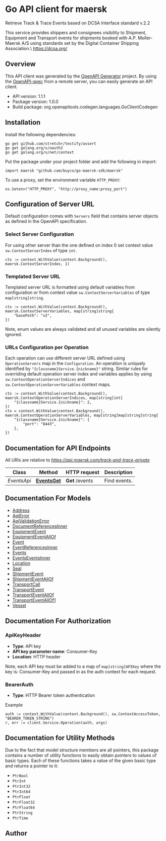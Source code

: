 # Go API client for maersk

Retrieve Track & Trace Events based on DCSA Interface standard v.2.2

This service provides shippers and consignees visibility to Shipment, Equipment and Transport events for shipments booked with A.P. Moller-Maersk A/S
using standards set by the Digital Container Shipping Association.\\
<https://dcsa.org/>


## Overview
This API client was generated by the [OpenAPI Generator](https://openapi-generator.tech) project.  By using the [OpenAPI-spec](https://www.openapis.org/) from a remote server, you can easily generate an API client.

- API version: 1.1.1
- Package version: 1.0.0
- Build package: org.openapitools.codegen.languages.GoClientCodegen

## Installation

Install the following dependencies:

```shell
go get github.com/stretchr/testify/assert
go get golang.org/x/oauth2
go get golang.org/x/net/context
```

Put the package under your project folder and add the following in import:

```golang
import maersk "github.com/buyco/go-maersk-sdk/maersk"
```

To use a proxy, set the environment variable `HTTP_PROXY`:

```golang
os.Setenv("HTTP_PROXY", "http://proxy_name:proxy_port")
```

## Configuration of Server URL

Default configuration comes with `Servers` field that contains server objects as defined in the OpenAPI specification.

### Select Server Configuration

For using other server than the one defined on index 0 set context value `sw.ContextServerIndex` of type `int`.

```golang
ctx := context.WithValue(context.Background(), maersk.ContextServerIndex, 1)
```

### Templated Server URL

Templated server URL is formatted using default variables from configuration or from context value `sw.ContextServerVariables` of type `map[string]string`.

```golang
ctx := context.WithValue(context.Background(), maersk.ContextServerVariables, map[string]string{
	"basePath": "v2",
})
```

Note, enum values are always validated and all unused variables are silently ignored.

### URLs Configuration per Operation

Each operation can use different server URL defined using `OperationServers` map in the `Configuration`.
An operation is uniquely identified by `"{classname}Service.{nickname}"` string.
Similar rules for overriding default operation server index and variables applies by using `sw.ContextOperationServerIndices` and `sw.ContextOperationServerVariables` context maps.

```golang
ctx := context.WithValue(context.Background(), maersk.ContextOperationServerIndices, map[string]int{
	"{classname}Service.{nickname}": 2,
})
ctx = context.WithValue(context.Background(), maersk.ContextOperationServerVariables, map[string]map[string]string{
	"{classname}Service.{nickname}": {
		"port": "8443",
	},
})
```

## Documentation for API Endpoints

All URIs are relative to *https://api.maersk.com/track-and-trace-private*

Class | Method | HTTP request | Description
------------ | ------------- | ------------- | -------------
*EventsApi* | [**EventsGet**](docs/EventsApi.md#eventsget) | **Get** /events | Find events.


## Documentation For Models

 - [Address](docs/Address.md)
 - [ApiError](docs/ApiError.md)
 - [ApiValidationError](docs/ApiValidationError.md)
 - [DocumentReferencesInner](docs/DocumentReferencesInner.md)
 - [EquipmentEvent](docs/EquipmentEvent.md)
 - [EquipmentEventAllOf](docs/EquipmentEventAllOf.md)
 - [Event](docs/Event.md)
 - [EventReferencesInner](docs/EventReferencesInner.md)
 - [Events](docs/Events.md)
 - [EventsEventsInner](docs/EventsEventsInner.md)
 - [Location](docs/Location.md)
 - [Seal](docs/Seal.md)
 - [ShipmentEvent](docs/ShipmentEvent.md)
 - [ShipmentEventAllOf](docs/ShipmentEventAllOf.md)
 - [TransportCall](docs/TransportCall.md)
 - [TransportEvent](docs/TransportEvent.md)
 - [TransportEventAllOf](docs/TransportEventAllOf.md)
 - [TransportEventAllOf1](docs/TransportEventAllOf1.md)
 - [Vessel](docs/Vessel.md)


## Documentation For Authorization



### ApiKeyHeader

- **Type**: API key
- **API key parameter name**: Consumer-Key
- **Location**: HTTP header

Note, each API key must be added to a map of `map[string]APIKey` where the key is: Consumer-Key and passed in as the auth context for each request.


### BearerAuth

- **Type**: HTTP Bearer token authentication

Example

```golang
auth := context.WithValue(context.Background(), sw.ContextAccessToken, "BEARER_TOKEN_STRING")
r, err := client.Service.Operation(auth, args)
```


## Documentation for Utility Methods

Due to the fact that model structure members are all pointers, this package contains
a number of utility functions to easily obtain pointers to values of basic types.
Each of these functions takes a value of the given basic type and returns a pointer to it:

* `PtrBool`
* `PtrInt`
* `PtrInt32`
* `PtrInt64`
* `PtrFloat`
* `PtrFloat32`
* `PtrFloat64`
* `PtrString`
* `PtrTime`

## Author



